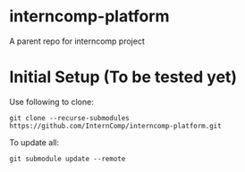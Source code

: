 # interncomp-platform

A parent repo for interncomp project

# Initial Setup (To be tested yet)

Use following to clone:

```
git clone --recurse-submodules https://github.com/InternComp/interncomp-platform.git
```

To update all:

```
git submodule update --remote
```
